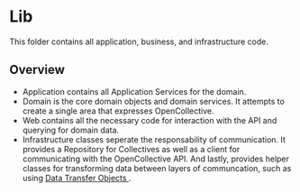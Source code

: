 # Lib
This folder contains all application, business, and infrastructure code.

## Overview
* Application contains all Application Services for the domain.
* Domain is the core domain objects and domain services. It attempts to create a single area that expresses OpenCollective.
* Web contains all the necessary code for interaction with the API and querying for domain data.
* Infrastructure classes seperate the responsability of communication. It provides a Repository for Collectives as well as a client for communicating with the OpenCollective API. And lastly, provides helper classes for transforming data between layers of communcation, such as using [ Data Transfer Objects ](https://stackoverflow.com/questions/1051182/what-is-data-transfer-object).

